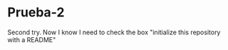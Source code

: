 Prueba-2
========

Second try. Now I know I need to check the box "initialize this repository with a README"
